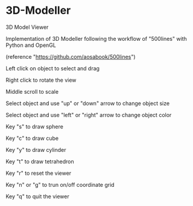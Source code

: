 # 3D-Modeller
3D Model Viewer

Implementation of 3D Modeller following the workflow of "500lines" with Python and OpenGL

(reference "https://github.com/aosabook/500lines")



Left click on object to select and drag

Right click to rotate the view

Middle scroll to scale

Select object and use "up" or "down" arrow to change object size

Select object and use "left" or "right" arrow to change object color

Key "s" to draw sphere

Key "c" to draw cube

Key "y" to draw cylinder

Key "t" to draw tetrahedron

Key "r" to reset the viewer

Key "n" or "g" to trun on/off coordinate grid 

Key "q" to quit the viewer
